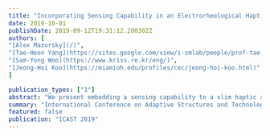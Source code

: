 ```yaml
---
title: "Incorporating Sensing Capability in an Electrorheological Haptic Module"
date: 2019-10-01
publishDate: 2019-09-12T19:31:12.200302Z
authors: [
"[Alex Mazursky](/)", 
"[Tae-Heon Yang](https://sites.google.com/view/i-smlab/people/prof-tae-heon-yang?authuser=0)"
"[Sam-Yong Woo](https://www.kriss.re.kr/eng/)", 
"[Jeong-Hoi Koo](https://miamioh.edu/profiles/cec/jeong-hoi-koo.html)"
]

publication_types: ["1"]
abstract: "We present embedding a sensing capability to a slim haptic actuator based on electrorheological (ER) fluids, designed for conveying vivid kinesthetic and tactile sensations at small scale. Haptic feedback is produced through electrorheological fluid’s controllable resistive force and varies with the actuator’s deformation. To demonstrate the proposed actuator’s feedback in realistic applications, a method for measuring the actuator’s deformation must be implemented for feedback control. To this end, in this study, we incorporate a sensor design based on stress-sensitive resistive film in bending to the ER haptic actuator. The combined actuator and sensor module was tested for its ability to simultaneously actuate and sense the actuator’s state under indentation. The results show that the deflection sensor can accurately track the actuator’s displacement over its small stroke range. Thus, the proposed sensor may enable control of the output resistive force according to displacement."
summary: "International Conference on Adaptive Structures and Technologies (ICAST) 2019"
featured: false
publication: "ICAST 2019"
---
```


